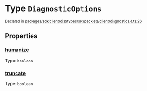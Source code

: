 # Type `DiagnosticOptions`
<sub>Declared in [packages/sdk/client/dist/types/src/packlets/client/diagnostics.d.ts:26]()</sub>





## Properties
### [humanize]()
Type: <code>boolean</code>


### [truncate]()
Type: <code>boolean</code>

